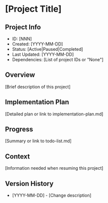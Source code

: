 # [Project Title]

## Project Info
- ID: [NNN]
- Created: [YYYY-MM-DD]
- Status: [Active|Paused|Completed]
- Last Updated: [YYYY-MM-DD]
- Dependencies: [List of project IDs or "None"]

## Overview
[Brief description of this project]

## Implementation Plan
[Detailed plan or link to implementation-plan.md]

## Progress
[Summary or link to todo-list.md]

## Context
[Information needed when resuming this project]

## Version History
- [YYYY-MM-DD] - [Change description]
